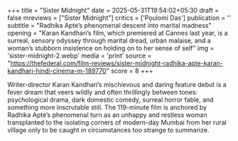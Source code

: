 +++
title = "Sister Midnight"
date = 2025-05-31T19:54:02+05:30
draft = false
mreviews = ["Sister Midnight"]
critics = ['Poulomi Das']
publication = ''
subtitle = "Radhika Apte’s phenomenal descent into marital madness"
opening = "Karan Kandhari’s film, which premiered at Cannes last year, is a surreal, sensory odyssey through marital dread, urban malaise, and a woman’s stubborn insistence on holding on to her sense of self"
img = 'sister-midnight-2.webp'
media = 'print'
source = "https://thefederal.com/film-reviews/sister-midnight-radhika-apte-karan-kandhari-hindi-cinema-m-189770"
score = 8
+++

Writer-director Karan Kandhari’s mischievous and daring feature debut is a fever dream that veers wildly and often thrillingly between tones: psychological drama, dark domestic comedy, surreal horror fable, and something more inscrutable still. The 119-minute film is anchored by Radhika Apte’s phenomenal turn as an unhappy and restless woman transplanted to the isolating corners of modern-day Mumbai from her rural village only to be caught in circumstances too strange to summarize.
